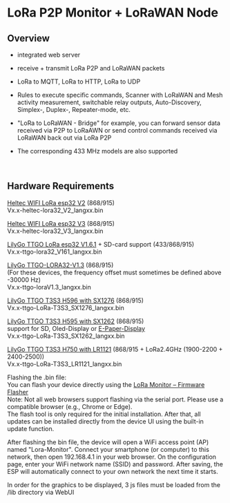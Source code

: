 # LoRa P2P Monitor + LoRaWAN Node

## Overview
* integrated web server
  
* receive + transmit LoRa P2P and LoRaWAN packets

* LoRa to MQTT, LoRa to HTTP, LoRa to UDP

* Rules to execute specific commands, Scanner with LoRaWAN and Mesh activity measurement, switchable relay outputs, Auto-Discovery, Simplex-, Duplex-, Repeater-mode, etc.

* "LoRa to LoRaWAN - Bridge" for example, you can forward sensor data received via P2P to LoRaAWN 
or send control commands received via LoRaWAN back out via LoRa P2P

* The corresponding 433 MHz models are also supported
<br>


## Hardware Requirements

[Heltec WIFI LoRa esp32 V2](https://heltec.org/project/wifi-lora-32v2/)    (868/915)    
Vx.x-heltec-lora32_V2_langxx.bin   

[Heltec WIFI LoRa esp32 V3](https://heltec.org/project/wifi-lora-32v3/)    (868/915)   
Vx.x-heltec-lora32_V3_langxx.bin   

[LilyGo TTGO LoRa esp32 V1.6.1](https://github.com/LilyGO/TTGO-LoRa32-V2.1) + SD-card support (433/868/915)     
Vx.x-ttgo-lora32_V161_langxx.bin   

[LilyGo TTGO-LORA32-V1.3](https://github.com/LilyGO/TTGO-LORA32/tree/LilyGO-V1.3-868) (868/915)     
(For these devices, the frequency offset must sometimes be defined above -30000 Hz)      
Vx.x-ttgo-loraV1.3_langxx.bin   

[LilyGo TTGO T3S3 H596 with SX1276](https://www.lilygo.cc/products/t3s3-v1-0?variant=42586879688885)       (868/915)   
Vx.x-ttgo-LoRa-T3S3_SX1276_langxx.bin   

[LilyGo TTGO T3S3 H595 with SX1262](https://www.lilygo.cc/products/t3s3-v1-0?variant=42586879721653)      (868/915)    
support for SD, Oled-Display or [E-Paper-Display](https://www.bastelgarage.ch/lora/lora-kits-boards/lilygo-lora-t3s3-e-paper-esp32-s3-868mhz-sx1262)   
Vx.x-ttgo-LoRa-T3S3_SX1262_langxx.bin   

[LilyGo TTGO T3S3 H750 with LR1121](https://lilygo.cc/products/t3-s3-lr1121)      (868/915 + LoRa2.4GHz (1900-2200 + 2400-2500))    
Vx.x-ttgo-LoRa-T3S3_LR1121_langxx.bin  
   
Flashing the .bin file:    
You can flash your device directly using the [LoRa Monitor – Firmware Flasher](https://ronmeier.github.io/Lora-Web-Flasher)    
Note: Not all web browsers support flashing via the serial port. Please use a compatible browser (e.g., Chrome or Edge).    
The flash tool is only required for the initial installation. After that, all updates can be installed directly from the device UI using the built-in update function.

After flashing the bin file, the device will open a WiFi access point (AP) named "Lora-Monitor".
Connect your smartphone (or computer) to this network, then open 192.168.4.1 in your web browser.
On the configuration page, enter your WiFi network name (SSID) and password. After saving, the ESP will automatically connect to your own network the next time it starts.

In order for the graphics to be displayed, 3 js files must be loaded from the /lib directory via WebUI
